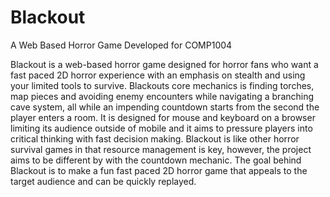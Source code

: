 # Blackout
A Web Based Horror Game Developed for COMP1004

Blackout is a web-based horror game designed for horror fans who want a fast paced 2D horror experience with an emphasis on stealth and using your limited tools to survive. Blackouts core mechanics is finding torches, map pieces and avoiding enemy encounters while navigating a branching cave system, all while an impending countdown starts from the second the player enters a room. It is designed for mouse and keyboard on a browser limiting its audience outside of mobile and it aims to pressure players into critical thinking with fast decision making. Blackout is like other horror survival games in that resource management is key, however, the project aims to be different by with the countdown mechanic. The goal behind Blackout is to make a fun fast paced 2D horror game that appeals to the target audience and can be quickly replayed.

